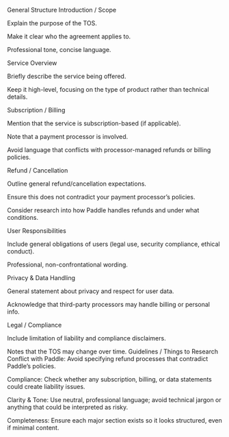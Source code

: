 General Structure
Introduction / Scope

Explain the purpose of the TOS.

Make it clear who the agreement applies to.

Professional tone, concise language.

Service Overview

Briefly describe the service being offered.

Keep it high-level, focusing on the type of product rather than technical details.

Subscription / Billing

Mention that the service is subscription-based (if applicable).

Note that a payment processor is involved.

Avoid language that conflicts with processor-managed refunds or billing policies.

Refund / Cancellation

Outline general refund/cancellation expectations.

Ensure this does not contradict your payment processor’s policies.

Consider research into how Paddle handles refunds and under what conditions.

User Responsibilities

Include general obligations of users (legal use, security compliance, ethical conduct).

Professional, non-confrontational wording.

Privacy & Data Handling

General statement about privacy and respect for user data.

Acknowledge that third-party processors may handle billing or personal info.

Legal / Compliance

Include limitation of liability and compliance disclaimers.

Notes that the TOS may change over time.
Guidelines / Things to Research
Conflict with Paddle: Avoid specifying refund processes that contradict Paddle’s policies.

Compliance: Check whether any subscription, billing, or data statements could create liability issues.

Clarity & Tone: Use neutral, professional language; avoid technical jargon or anything that could be interpreted as risky.

Completeness: Ensure each major section exists so it looks structured, even if minimal content.

